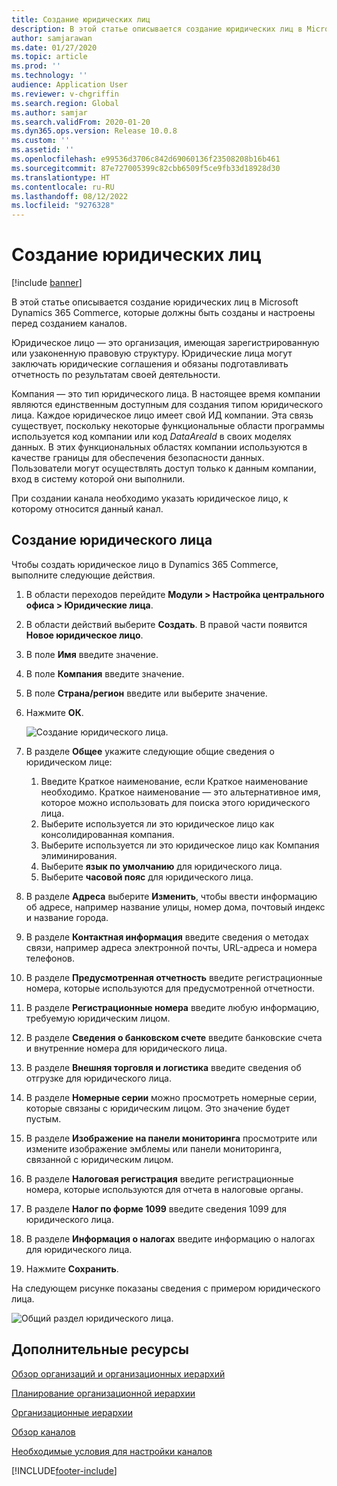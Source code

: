 ```yaml
---
title: Создание юридических лиц
description: В этой статье описывается создание юридических лиц в Microsoft Dynamics 365 Commerce, которые должны быть созданы и настроены перед созданием каналов.
author: samjarawan
ms.date: 01/27/2020
ms.topic: article
ms.prod: ''
ms.technology: ''
audience: Application User
ms.reviewer: v-chgriffin
ms.search.region: Global
ms.author: samjar
ms.search.validFrom: 2020-01-20
ms.dyn365.ops.version: Release 10.0.8
ms.custom: ''
ms.assetid: ''
ms.openlocfilehash: e99536d3706c842d69060136f23508208b16b461
ms.sourcegitcommit: 87e727005399c82cbb6509f5ce9fb33d18928d30
ms.translationtype: HT
ms.contentlocale: ru-RU
ms.lasthandoff: 08/12/2022
ms.locfileid: "9276328"
---
```

# <a name="create-legal-entities"></a>Создание юридических лиц

[!include [banner](includes/banner.md)]

В этой статье описывается создание юридических лиц в Microsoft Dynamics 365 Commerce, которые должны быть созданы и настроены перед созданием каналов.

Юридическое лицо — это организация, имеющая зарегистрированную или узаконенную правовую структуру. Юридические лица могут заключать юридические соглашения и обязаны подготавливать отчетность по результатам своей деятельности.

Компания — это тип юридического лица. В настоящее время компании являются единственным доступным для создания типом юридического лица. Каждое юридическое лицо имеет свой ИД компании. Эта связь существует, поскольку некоторые функциональные области программы используется код компании или код *DataAreaId* в своих моделях данных. В этих функциональных областях компании используются в качестве границы для обеспечения безопасности данных. Пользователи могут осуществлять доступ только к данным компании, вход в систему которой они выполнили. 

При создании канала необходимо указать юридическое лицо, к которому относится данный канал.

## <a name="create-a-new-legal-entity"></a>Создание юридического лица

Чтобы создать юридическое лицо в Dynamics 365 Commerce, выполните следующие действия.

1. В области переходов перейдите **Модули \> Настройка центрального офиса \> Юридические лица**.
1. В области действий выберите **Создать**. В правой части появится **Новое юридическое лицо**.
1. В поле **Имя** введите значение.
1. В поле **Компания** введите значение.
1. В поле **Страна/регион** введите или выберите значение.
1. Нажмите **ОК**. 

   ![Создание юридического лица.](media/legal-entities.png)

1. В разделе **Общее** укажите следующие общие сведения о юридическом лице: 
   1. Введите Краткое наименование, если Краткое наименование необходимо. Краткое наименование — это альтернативное имя, которое можно использовать для поиска этого юридического лица. 
   1. Выберите используется ли это юридическое лицо как консолидированная компания.
   1. Выберите используется ли это юридическое лицо как Компания элиминирования. 
   1. Выберите **язык по умолчанию** для юридического лица. 
   1. Выберите **часовой пояс** для юридического лица.
1. В разделе **Адреса** выберите **Изменить**, чтобы ввести информацию об адресе, например название улицы, номер дома, почтовый индекс и название города.
1. В разделе **Контактная информация** введите сведения о методах связи, например адреса электронной почты, URL-адреса и номера телефонов.
1. В разделе **Предусмотренная отчетность** введите регистрационные номера, которые используются для предусмотренной отчетности.
1. В разделе **Регистрационные номера** введите любую информацию, требуемую юридическим лицом.
1. В разделе **Сведения о банковском счете** введите банковские счета и внутренние номера для юридического лица.
1. В разделе **Внешняя торговля и логистика** введите сведения об отгрузке для юридического лица.
1. В разделе **Номерные серии** можно просмотреть номерные серии, которые связаны с юридическим лицом. Это значение будет пустым.
1. В разделе **Изображение на панели мониторинга** просмотрите или измените изображение эмблемы или панели мониторинга, связанной с юридическим лицом.
1. В разделе **Налоговая регистрация** введите регистрационные номера, которые используются для отчета в налоговые органы.
1. В разделе **Налог по форме 1099** введите сведения 1099 для юридического лица.
1. В разделе **Информация о налогах** введите информацию о налогах для юридического лица.
1. Нажмите **Сохранить**.

На следующем рисунке показаны сведения с примером юридического лица.

![Общий раздел юридического лица.](media/legal-entities-general.png)
   
## <a name="additional-resources"></a>Дополнительные ресурсы

[Обзор организаций и организационных иерархий](../fin-ops-core/fin-ops/organization-administration/organizations-organizational-hierarchies.md?toc=/dynamics365/commerce/toc.json)

[Планирование организационной иерархии](../fin-ops-core/fin-ops/organization-administration/plan-organizational-hierarchy.md?toc=/dynamics365/commerce/toc.json)

[Организационные иерархии](channels-org-hierarchies.md)

[Обзор каналов](channels-overview.md)

[Необходимые условия для настройки каналов](channels-prerequisites.md)


[!INCLUDE[footer-include](../includes/footer-banner.md)]
